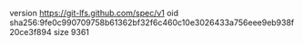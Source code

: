 version https://git-lfs.github.com/spec/v1
oid sha256:9fe0c990709758b61362bf32f6c460c10e3026433a756eee9eb938f20ce3f894
size 9361

